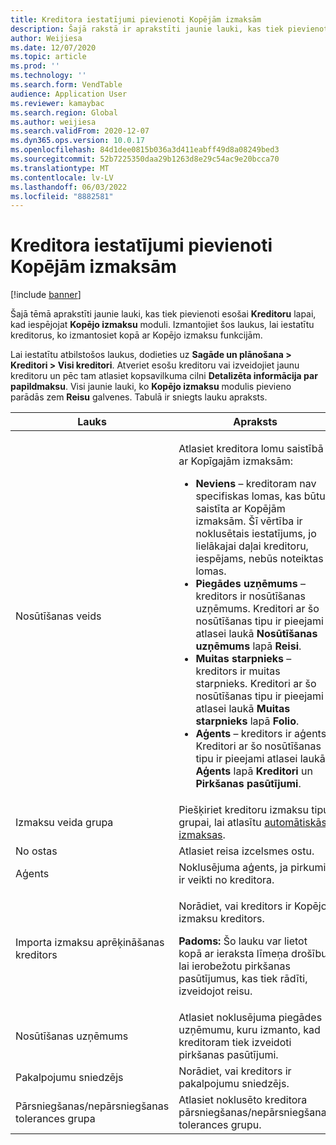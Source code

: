 ```yaml
---
title: Kreditora iestatījumi pievienoti Kopējām izmaksām
description: Šajā rakstā ir aprakstīti jaunie lauki, kas tiek pievienoti esošai kreditoru lapai, iespējojot zemes izmaksu moduli. Izmantojiet šos laukus, lai iestatītu kreditorus, ko izmantosiet kopā ar Kopējo izmaksu funkcijām.
author: Weijiesa
ms.date: 12/07/2020
ms.topic: article
ms.prod: ''
ms.technology: ''
ms.search.form: VendTable
audience: Application User
ms.reviewer: kamaybac
ms.search.region: Global
ms.author: weijiesa
ms.search.validFrom: 2020-12-07
ms.dyn365.ops.version: 10.0.17
ms.openlocfilehash: 84d1dee0815b036a3d411eabff49d8a08249bed3
ms.sourcegitcommit: 52b7225350daa29b1263d8e29c54ac9e20bcca70
ms.translationtype: MT
ms.contentlocale: lv-LV
ms.lasthandoff: 06/03/2022
ms.locfileid: "8882581"
---
```

# <a name="vendor-settings-added-for-landed-cost"></a>Kreditora iestatījumi pievienoti Kopējām izmaksām

[!include [banner](../../includes/banner.md)]

Šajā tēmā aprakstīti jaunie lauki, kas tiek pievienoti esošai **Kreditoru** lapai, kad iespējojat **Kopējo izmaksu** moduli. Izmantojiet šos laukus, lai iestatītu kreditorus, ko izmantosiet kopā ar Kopējo izmaksu funkcijām.

Lai iestatītu atbilstošos laukus, dodieties uz **Sagāde un plānošana \> Kreditori \> Visi kreditori**. Atveriet esošu kreditoru vai izveidojiet jaunu kreditoru un pēc tam atlasiet kopsavilkuma cilni **Detalizēta informācija par papildmaksu**. Visi jaunie lauki, ko **Kopējo izmaksu** modulis pievieno parādās zem **Reisu** galvenes. Tabulā ir sniegts lauku apraksts.

| Lauks | Apraksts |
|---|---|
| Nosūtīšanas veids | <p>Atlasiet kreditora lomu saistībā ar Kopīgajām izmaksām:</p><ul><li>**Neviens** – kreditoram nav specifiskas lomas, kas būtu saistīta ar Kopējām izmaksām. Šī vērtība ir noklusētais iestatījums, jo lielākajai daļai kreditoru, iespējams, nebūs noteiktas lomas.</li><li>**Piegādes uzņēmums** – kreditors ir nosūtīšanas uzņēmums. Kreditori ar šo nosūtīšanas tipu ir pieejami atlasei laukā **Nosūtīšanas uzņēmums** lapā **Reisi**.</li><li>**Muitas starpnieks** – kreditors ir muitas starpnieks. Kreditori ar šo nosūtīšanas tipu ir pieejami atlasei laukā **Muitas starpnieks** lapā **Folio**.</li><li>**Aģents** – kreditors ir aģents. Kreditori ar šo nosūtīšanas tipu ir pieejami atlasei laukā **Aģents** lapā **Kreditori** un **Pirkšanas pasūtījumi**.</li></ul> |
| Izmaksu veida grupa | Piešķiriet kreditoru izmaksu tipu grupai, lai atlasītu [automātiskās izmaksas](auto-cost-setup.md). |
| No ostas | Atlasiet reisa izcelsmes ostu. |
| Aģents | Noklusējuma aģents, ja pirkumi ir veikti no kreditora. |
| Importa izmaksu aprēķināšanas kreditors | <p>Norādiet, vai kreditors ir Kopējo izmaksu kreditors.</p><p>**Padoms:** Šo lauku var lietot kopā ar ieraksta līmeņa drošību, lai ierobežotu pirkšanas pasūtījumus, kas tiek rādīti, izveidojot reisu.</p> |
| Nosūtīšanas uzņēmums | Atlasiet noklusējuma piegādes uzņēmumu, kuru izmanto, kad kreditoram tiek izveidoti pirkšanas pasūtījumi. |
| Pakalpojumu sniedzējs | Norādiet, vai kreditors ir pakalpojumu sniedzējs. |
| Pārsniegšanas/nepārsniegšanas tolerances grupa | Atlasiet noklusēto kreditora pārsniegšanas/nepārsniegšanas tolerances grupu. |
